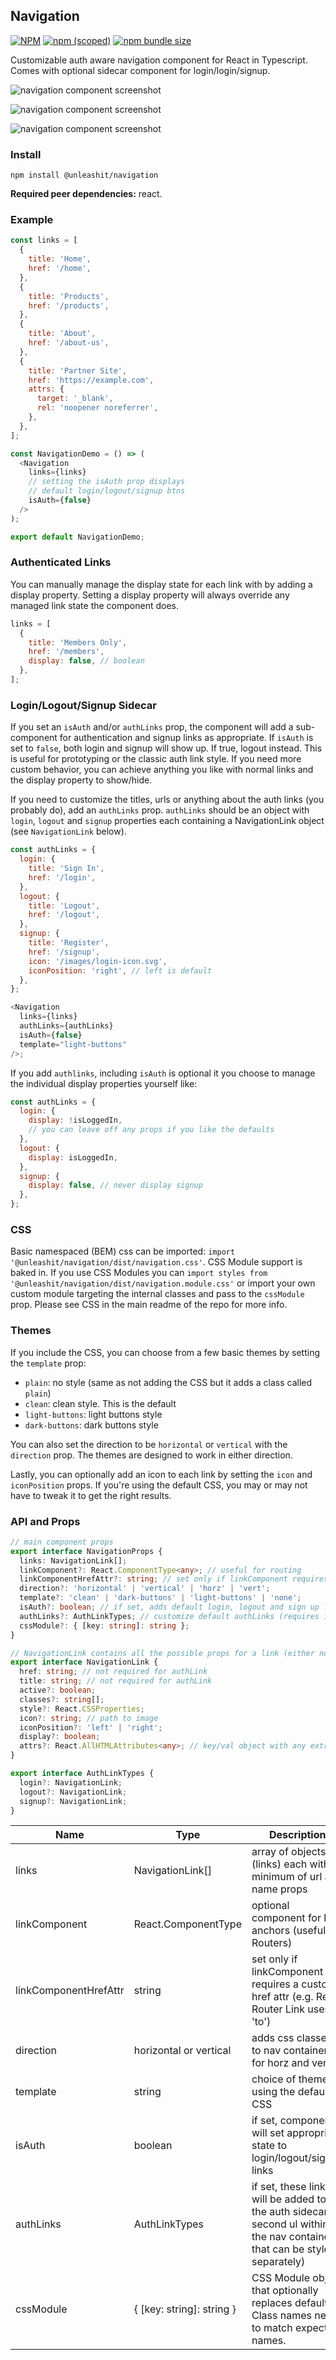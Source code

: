 ## Navigation

[![NPM](https://img.shields.io/npm/l/@unleashit/navigation.svg)](https://github.com/unleashit/npm-library/blob/master/LICENSE)
[![npm (scoped)](https://img.shields.io/npm/v/@unleashit/navigation.svg)](https://www.npmjs.com/package/@unleashit/navigation)
[![npm bundle size](https://img.shields.io/bundlephobia/minzip/@unleashit/navigation.svg)](https://bundlephobia.com/result?p=@unleashit/navigation)

Customizable auth aware navigation component for React in Typescript. Comes with optional sidecar component for login/login/signup.

![navigation component screenshot](https://raw.githubusercontent.com/unleashit/npm-library/master/packages/navigation/navigation-horz.png)

![navigation component screenshot](https://raw.githubusercontent.com/unleashit/npm-library/master/packages/navigation/navigation-horz-alt.png)

![navigation component screenshot](https://raw.githubusercontent.com/unleashit/npm-library/master/packages/navigation/navigation-vert.png)

### Install

```
npm install @unleashit/navigation
```

**Required peer dependencies:** react.

### Example

```javascript
const links = [
  {
    title: 'Home',
    href: '/home',
  },
  {
    title: 'Products',
    href: '/products',
  },
  {
    title: 'About',
    href: '/about-us',
  },
  {
    title: 'Partner Site',
    href: 'https://example.com',
    attrs: {
      target: '_blank',
      rel: 'noopener noreferrer',
    },
  },
];

const NavigationDemo = () => (
  <Navigation
    links={links}
    // setting the isAuth prop displays
    // default login/logout/signup btns
    isAuth={false}
  />
);

export default NavigationDemo;
```

### Authenticated Links

You can manually manage the display state for each link with by adding a display property. Setting a display property will always override any managed link state the component does.

```javascript
links = [
  {
    title: 'Members Only',
    href: '/members',
    display: false, // boolean
  },
];
```

### Login/Logout/Signup Sidecar

If you set an `isAuth` and/or `authLinks` prop, the component will add a sub-component for authentication and signup links as appropriate. If `isAuth` is set to `false`, both login and signup will show up. If true, logout instead. This is useful for prototyping or the classic auth link style. If you need more custom behavior, you can achieve anything you like with normal links and the display property to show/hide.

If you need to customize the titles, urls or anything about the auth links (you probably do), add an `authLinks` prop. `authLinks` should be an object with `login`, `logout` and `signup` properties each containing a NavigationLink object (see `NavigationLink` below).

```javascript
const authLinks = {
  login: {
    title: 'Sign In',
    href: '/login',
  },
  logout: {
    title: 'Logout',
    href: '/logout',
  },
  signup: {
    title: 'Register',
    href: '/signup',
    icon: '/images/login-icon.svg',
    iconPosition: 'right', // left is default
  },
};

<Navigation
  links={links}
  authLinks={authLinks}
  isAuth={false}
  template="light-buttons"
/>;
```

If you add `authlinks`, including `isAuth` is optional it you choose to manage the individual display properties yourself like:

```javascript
const authLinks = {
  login: {
    display: !isLoggedIn,
    // you can leave off any props if you like the defaults
  },
  logout: {
    display: isLoggedIn,
  },
  signup: {
    display: false, // never display signup
  },
};
```

### CSS

Basic namespaced (BEM) css can be imported: `import '@unleashit/navigation/dist/navigation.css'`. CSS Module support is baked in. If you use CSS Modules you can `import styles from '@unleashit/navigation/dist/navigation.module.css'` or import your own custom module targeting the internal classes and pass to the `cssModule` prop. Please see CSS in the main readme of the repo for more info.

### Themes

If you include the CSS, you can choose from a few basic themes by setting the `template` prop:

- `plain`: no style (same as not adding the CSS but it adds a class called `plain`)
- `clean`: clean style. This is the default
- `light-buttons`: light buttons style
- `dark-buttons`: dark buttons style

You can also set the direction to be `horizontal` or `vertical` with the `direction` prop. The themes are designed to work in either direction.

Lastly, you can optionally add an icon to each link by setting the `icon` and `iconPosition` props. If you're using the default CSS, you may or may not have to tweak it to get the right results.

### API and Props

```typescript
// main component props
export interface NavigationProps {
  links: NavigationLink[];
  linkComponent?: React.ComponentType<any>; // useful for routing
  linkComponentHrefAttr?: string; // set only if linkComponent requires a custom href attr (e.g. React Router Link uses 'to')
  direction?: 'horizontal' | 'vertical' | 'horz' | 'vert';
  template?: 'clean' | 'dark-buttons' | 'light-buttons' | 'none';
  isAuth?: boolean; // if set, adds default login, logout and sign up links
  authLinks?: AuthLinkTypes; // customize default authLinks (requires isAuth to be set)
  cssModule?: { [key: string]: string };
}

// NavigationLink contains all the possible props for a link (either normal link or authLink)
export interface NavigationLink {
  href: string; // not required for authLink
  title: string; // not required for authLink
  active?: boolean;
  classes?: string[];
  style?: React.CSSProperties;
  icon?: string; // path to image
  iconPosition?: 'left' | 'right';
  display?: boolean;
  attrs?: React.AllHTMLAttributes<any>; // key/val object with any extra html attributes
}

export interface AuthLinkTypes {
  login?: NavigationLink;
  logout?: NavigationLink;
  signup?: NavigationLink;
}
```

| Name                  | Type                      | Description                                                                                                                | default    |
| --------------------- | ------------------------- | -------------------------------------------------------------------------------------------------------------------------- | ---------- |
| links                 | NavigationLink[]          | array of objects (links) each with a minimum of url and name props                                                         | required   |
| linkComponent         | React.ComponentType<any>  | optional component for link anchors (useful for Routers)                                                                   | undefined  |
| linkComponentHrefAttr | string                    | set only if linkComponent requires a custom href attr (e.g. React Router Link uses 'to')                                   | undefined  |
| direction             | horizontal or vertical    | adds css classes to nav container for horz and vert                                                                        | horizontal |
| template              | string                    | choice of theme if using the default CSS                                                                                   | clean      |
| isAuth                | boolean                   | if set, component will set appropriate state to login/logout/signup links                                                  | undefined  |
| authLinks             | AuthLinkTypes             | if set, these links will be added to the auth sidecar (a second ul within the nav container that can be styled separately) | undefined  |
| cssModule             | { [key: string]: string } | CSS Module object that optionally replaces default. Class names need to match expected names.                              | BEM CSS    |
